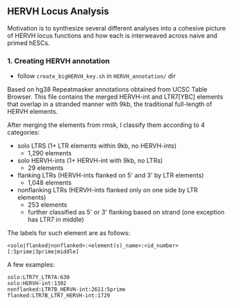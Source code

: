 ## HERVH Locus Analysis

Motivation is to synthesize several different analyses into a cohesive picture
of HERVH locus functions and how each is interweaved across naive and primed hESCs.

### 1. Creating HERVH annotation
- follow `create_bigHERVH_key.sh` in `HERVH_annotation/` dir

Based on hg38 Repeatmasker annotations obtained from UCSC Table Browser. This file contains
the merged HERVH-int and LTR7[YBC] elements that overlap in a stranded manner with 9kb, the 
traditional full-length of HERVH elements.

After merging the elements from rmsk, I classify them according to 4 categories:

- solo LTRS (1+ LTR elements within 9kb, no HERVH-ints)
  - 1,290 elements
- solo HERVH-ints (1+ HERVH-int with 9kb, no LTRs)
  - 29 elements
- flanking LTRs (HERVH-ints flanked on 5' and 3' by LTR elements)
  - 1,048 elements
- nonflanking LTRs (HERVH-ints flanked only on one side by LTR elements)
  - 253 elements
  - further classified as 5' or 3' flanking based on strand (one exception has LTR7 in middle)

The labels for such element are as follows:

```<solo|flanked|nonflanked>:<element(s)_name>:<id_number>[:5prime|3prime|middle]```

A few examples:
```
solo:LTR7Y_LTR7A:630  
solo:HERVH-int:1302  
nonflanked:LTR7B_HERVH-int:2611:5prime  
flanked:LTR7B_LTR7_HERVH-int:1729  
```




